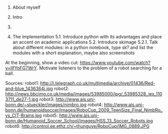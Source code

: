 1. About myself
2. Intro
3. 

5. The implementation
5.1. Introduce python with its advantages and place an accent on academic applications
5.2. Introduce skimage
5.2.1. Talk about different modules: in a python notebook, type sk? and list the modules with a short explanation, maybe also screenshots


At the beginning, show a video cut: https://www.youtube.com/watch?v=llfYoFG7WrY. Motivate listeners to the problem of a robot searching for a ball.

Sources:
robot1: http://i.telegraph.co.uk/multimedia/archive/01436/Red-and-blue_1436364i.jpg
robot2: http://news.bbcimg.co.uk/media/images/53985000/jpg/_53985328_jex_1103711_de27-1.jpg
robot3: http://www.ais.uni-bonn.de/~stueckler/images/nimbro.jpg
robot4: http://www.ais.uni-bonn.de/humanoidsoccer/images/RoboCup_2009_TeenSize_Final_NimbRo_vs_CIT-Brains.jpg
robot5: http://www.ais.uni-bonn.de/Humanoid_Soccer_School/images/HSS_13_Soccer_Robots.jpg
robot6: http://control.ee.ethz.ch/~thunguye/RoboCup/IMG_0889.JPG
